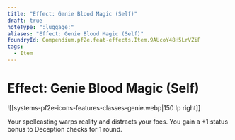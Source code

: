 ```yaml
---
title: "Effect: Genie Blood Magic (Self)"
draft: true
noteType: ":luggage:"
aliases: "Effect: Genie Blood Magic (Self)"
foundryId: Compendium.pf2e.feat-effects.Item.9AUcoY48H5LrVZiF
tags:
  - Item
---
```


# Effect: Genie Blood Magic (Self)
![[systems-pf2e-icons-features-classes-genie.webp|150 lp right]]

Your spellcasting warps reality and distracts your foes. You gain a +1 status bonus to Deception checks for 1 round.

